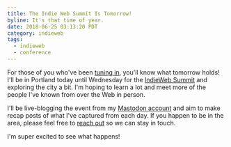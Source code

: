 ```yaml
---
title: The Indie Web Summit Is Tomorrow!
byline: It's that time of year.
date: 2018-06-25 03:13:20 PDT
category: indieweb
tags:
  - indieweb
  - conference
---
```


For those of you who've been [tuning in][1], you'll know what tomorrow holds!
I'll be in Portland today until Wednesday for the [IndieWeb Summit][2] and
exploring the city a bit. I'm hoping to learn a lot and meet more of the people
I've known from over the Web in person.

I'll be live-blogging the event from my [Mastodon account][3] and aim to make
recap posts of what I've captured from each day. If you happen to be in the
area, please feel free to [reach out][4] so we can stay in touch.

I'm super excited to see what happens!

[1]: https://buttondown.email/jackyalcine/archive/103c9394-2309-4d9a-b24a-7cbdf5e4b192
[2]: https://2018.indieweb.org/
[3]: /faq/mastodon/
[4]: /contact/
